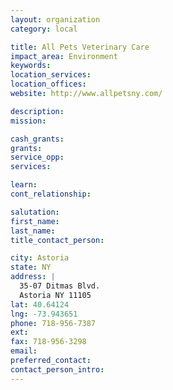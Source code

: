 ```yaml
---
layout: organization
category: local

title: All Pets Veterinary Care
impact_area: Environment
keywords: 
location_services: 
location_offices: 
website: http://www.allpetsny.com/

description: 
mission: 

cash_grants: 
grants: 
service_opp: 
services: 

learn: 
cont_relationship: 

salutation: 
first_name: 
last_name: 
title_contact_person: 

city: Astoria
state: NY
address: |
  35-07 Ditmas Blvd.  
  Astoria NY 11105
lat: 40.64124
lng: -73.943651
phone: 718-956-7387
ext: 
fax: 718-956-3298
email: 
preferred_contact: 
contact_person_intro: 
---
```

